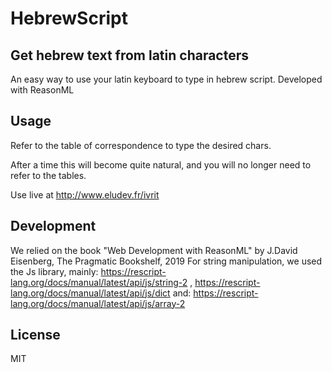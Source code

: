 # HebrewScript

## Get hebrew text from latin characters
An easy way to use your latin keyboard to type in hebrew script.
Developed with ReasonML

## Usage

Refer to the table of correspondence to type the desired chars.

After a time this will become quite natural, and you will no longer need to refer to the tables.

Use live at http://www.eludev.fr/ivrit

## Development

We relied on the book "Web Development with ReasonML" by J.David Eisenberg, The Pragmatic Bookshelf, 2019
For string manipulation, we used the Js library, mainly:
https://rescript-lang.org/docs/manual/latest/api/js/string-2 ,
https://rescript-lang.org/docs/manual/latest/api/js/dict
and:
https://rescript-lang.org/docs/manual/latest/api/js/array-2

## License

MIT